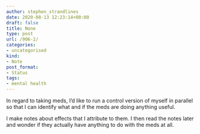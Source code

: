 ```yaml
---
author: stephen_strandlines
date: 2020-08-13 12:23:14+00:00
draft: false
title: None
type: post
url: /906-2/
categories:
- uncategorised
kind:
- Note
post_format:
- Status
tags:
- mental health
---
```


In regard to taking meds, I’d like to run a control version of myself in parallel so that I can identify what and if the meds are doing anything useful.

I make notes about effects that I attribute to them. I then read the notes later and wonder if they actually have anything to do with the meds at all.
